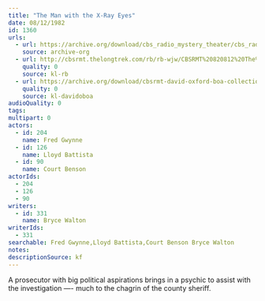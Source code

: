 ```yaml
---
title: "The Man with the X-Ray Eyes"
date: 08/12/1982
id: 1360
urls: 
  - url: https://archive.org/download/cbs_radio_mystery_theater/cbs_radio_mystery_theater-1351-1399.zip/cbs_radio_mystery_theater-1351-1399%2Fcbsrmt_1360_the_man_with_the_xray_eyes.mp3
    source: archive-org
  - url: http://cbsrmt.thelongtrek.com/rb/rb-wjw/CBSRMT%20820812%20The%20Man%20With%20the%20X-Ray%20Eyes_wjw%20levels_eq%20changes_buzz_bad.mp3
    quality: 0
    source: kl-rb
  - url: https://archive.org/download/cbsrmt-david-oxford-boa-collection/CBSRMT-820812-1360-The-Man-with-the-X-Ray-Eyes-(128-48)_WBBM-JE-{BoA}.mp3
    quality: 0
    source: kl-davidoboa
audioQuality: 0
tags: 
multipart: 0
actors:  
  - id: 204
    name: Fred Gwynne  
  - id: 126
    name: Lloyd Battista  
  - id: 90
    name: Court Benson
actorIds:  
  - 204  
  - 126  
  - 90
writers:  
  - id: 331
    name: Bryce Walton
writerIds:  
  - 331
searchable: Fred Gwynne,Lloyd Battista,Court Benson Bryce Walton
notes: 
descriptionSource: kf
---
```

A prosecutor with big political aspirations brings in a psychic to assist with the investigation —- much to the chagrin of the county sheriff.